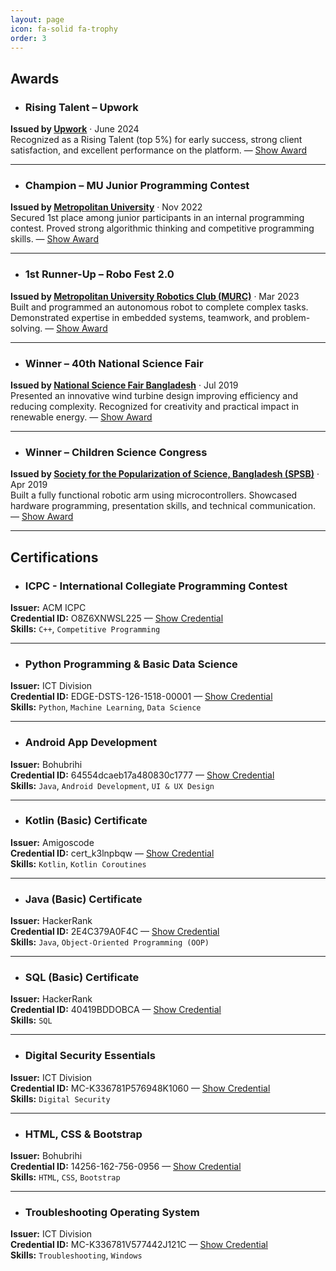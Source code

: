 ```yaml
---
layout: page
icon: fa-solid fa-trophy
order: 3
---
```


## Awards

- ### Rising Talent – Upwork 
**Issued by [Upwork](https://www.upwork.com/freelancers/tawhidmonowar)** · June 2024  
Recognized as a Rising Talent (top 5%) for early success, strong client satisfaction, and excellent performance on the platform. — [Show Award](https://www.upwork.com/freelancers/tawhidmonowar)

---

- ### Champion – MU Junior Programming Contest  
**Issued by [Metropolitan University](https://www.metrouni.edu.bd/)** · Nov 2022  
Secured 1st place among junior participants in an internal programming contest. Proved strong algorithmic thinking and competitive programming skills. — [Show Award](https://www.linkedin.com/posts/tawhidmonowar_programming-competitiveprogramming-programmingcontest-activity-6936929280664698880-hIZh)

---

- ### 1st Runner-Up – Robo Fest 2.0  
**Issued by [Metropolitan University Robotics Club (MURC)](https://www.metrouni.edu.bd/)** · Mar 2023  
Built and programmed an autonomous robot to complete complex tasks. Demonstrated expertise in embedded systems, teamwork, and problem-solving. — [Show Award](https://www.linkedin.com/posts/tawhidmonowar_greedycoders-robotics-lfr-activity-6998679441505665024-VYQI)

---

- ### Winner – 40th National Science Fair  
**Issued by [National Science Fair Bangladesh](https://nmst.gov.bd/)** · Jul 2019  
Presented an innovative wind turbine design improving efficiency and reducing complexity. Recognized for creativity and practical impact in renewable energy. — [Show Award](/assets/img/achievements/awards_40th_national_science_fair_barlekha_govt_collage.jpg)

---

- ### Winner – Children Science Congress  
**Issued by [Society for the Popularization of Science, Bangladesh (SPSB)](https://spsb.org/)** · Apr 2019  
Built a fully functional robotic arm using microcontrollers. Showcased hardware programming, presentation skills, and technical communication. — [Show Award](/assets/img/achievements/awards_children_science_congress_2019.jpg)

---

## Certifications

- ### ICPC - International Collegiate Programming Contest
**Issuer:** ACM ICPC  
**Credential ID:** O8Z6XNWSL225 — [Show Credential](https://icpc.global/ICPCID/O8Z6XNWSL225)  
**Skills:** `C++`, `Competitive Programming`  

---

- ### Python Programming & Basic Data Science
**Issuer:** ICT Division  
**Credential ID:** EDGE-DSTS-126-1518-00001 — [Show Credential](https://training.edge.gov.bd/storage/certificate/student-training/certificate_674d8ad7403790.65777105.pdf)  
**Skills:** `Python`, `Machine Learning`, `Data Science`  

---

- ### Android App Development
**Issuer:** Bohubrihi  
**Credential ID:** 64554dcaeb17a480830c1777 — [Show Credential](https://res.cloudinary.com/bohubrihi/image/upload/v1738947652/production/64554dcaeb17a480830c1777.pdf)  
**Skills:** `Java`, `Android Development`, `UI & UX Design`  

--- 

- ### Kotlin (Basic) Certificate
**Issuer:** Amigoscode  
**Credential ID:** cert_k3lnpbqw — [Show Credential](/assets/pdf/certificates/kotlin-programming-language.pdf)  
**Skills:** `Kotlin`, `Kotlin Coroutines`  

---

- ### Java (Basic) Certificate
**Issuer:** HackerRank  
**Credential ID:** 2E4C379A0F4C — [Show Credential](https://www.hackerrank.com/certificates/2e4c379a0f4c)  
**Skills:** `Java`, `Object-Oriented Programming (OOP)`  

--- 

- ### SQL (Basic) Certificate
**Issuer:** HackerRank  
**Credential ID:** 40419BDDOBCA — [Show Credential](https://www.hackerrank.com/certificates/40419bdd0bca)  
**Skills:** `SQL`  

---

- ### Digital Security Essentials
**Issuer:** ICT Division  
**Credential ID:** MC-K336781P576948K1060 — [Show Credential](/assets/pdf/certificates/digital_security_essentials.pdf)  
**Skills:** `Digital Security`  

---

- ### HTML, CSS & Bootstrap
**Issuer:** Bohubrihi  
**Credential ID:** 14256-162-756-0956 — [Show Credential](/assets/pdf/certificates/HTML5-CSS3-038-Bootstrap.pdf)  
**Skills:** `HTML`, `CSS`, `Bootstrap`  

---

- ### Troubleshooting Operating System
**Issuer:** ICT Division  
**Credential ID:** MC-K336781V577442J121C — [Show Credential](/assets/pdf/certificates/troubleshooting-operating-system.pdf)  
**Skills:** `Troubleshooting`, `Windows`  
